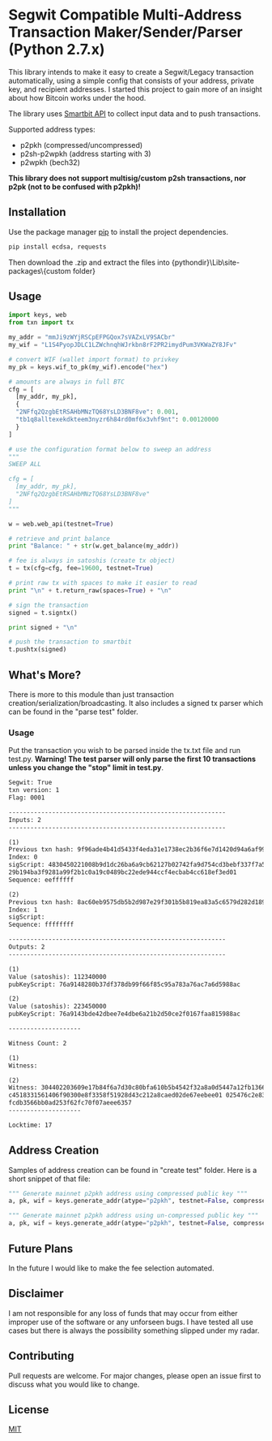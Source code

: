 # Segwit Compatible Multi-Address Transaction Maker/Sender/Parser (Python 2.7.x) 

This library intends to make it easy to create a Segwit/Legacy transaction automatically, using a simple config that consists of your address, private key, and recipient addresses. I started this project to gain more of an insight about how Bitcoin works under the hood.

The library uses [Smartbit API](https://www.smartbit.com.au) to collect input data and to push transactions.

Supported address types:
* p2pkh (compressed/uncompressed)
* p2sh-p2wpkh (address starting with 3)
* p2wpkh (bech32)

**This library does not support multisig/custom p2sh transactions, nor p2pk (not to be confused with p2pkh)!**

## Installation

Use the package manager [pip](https://pip.pypa.io/en/stable/) to install the project dependencies.

```bash
pip install ecdsa, requests
```
Then download the .zip and extract the files into {pythondir}\Lib\site-packages\\{custom folder}

## Usage

```python
import keys, web
from txn import tx

my_addr = "mmJi9zWYjRSCpEFPGQox7sVAZxLV9SACbr"
my_wif = "L1S4PyopJDLC1LZWchnqhWJrkbn8rF2PR2imydPum3VKWaZY8JFv"

# convert WIF (wallet import format) to privkey
my_pk = keys.wif_to_pk(my_wif).encode("hex")

# amounts are always in full BTC
cfg = [
  [my_addr, my_pk],
  { 
  "2NFfq2QzgbEtRSAHbMNzTQ68YsLD3BNF8ve": 0.001,
  "tb1q8alltexekdkteem3nyzr6h84rd0mf6x3vhf9nt": 0.00120000
  }
]

# use the configuration format below to sweep an address
"""
SWEEP ALL

cfg = [
  [my_addr, my_pk],
  "2NFfq2QzgbEtRSAHbMNzTQ68YsLD3BNF8ve"
]
"""

w = web.web_api(testnet=True)

# retrieve and print balance
print "Balance: " + str(w.get_balance(my_addr))

# fee is always in satoshis (create tx object)
t = tx(cfg=cfg, fee=19600, testnet=True)

# print raw tx with spaces to make it easier to read
print "\n" + t.return_raw(spaces=True) + "\n"

# sign the transaction
signed = t.signtx()

print signed + "\n"

# push the transaction to smartbit
t.pushtx(signed)
```
## What's More?

There is more to this module than just transaction creation/serialization/broadcasting. It also includes a signed tx parser which can be found in the "parse test" folder.

### Usage
Put the transaction you wish to be parsed inside the tx.txt file and run test.py. **Warning! The test parser will only parse the first 10 transactions unless you change the "stop" limit in test.py**. 

```html
Segwit: True
txn version: 1
Flag: 0001

------------------------------------------------------------
Inputs: 2
------------------------------------------------------------

(1)
Previous txn hash: 9f96ade4b41d5433f4eda31e1738ec2b36f6e7d1420d94a6af99801a88f7f7ff
Index: 0
sigScript: 4830450221008b9d1dc26ba6a9cb62127b02742fa9d754cd3bebf337f7a55d114c8e5cdd30be0220405
29b194ba3f9281a99f2b1c0a19c0489bc22ede944ccf4ecbab4cc618ef3ed01
Sequence: eeffffff

(2)
Previous txn hash: 8ac60eb9575db5b2d987e29f301b5b819ea83a5c6579d282d189cc04b8e151ef
Index: 1
sigScript:
Sequence: ffffffff

------------------------------------------------------------
Outputs: 2
------------------------------------------------------------

(1)
Value (satoshis): 112340000
pubKeyScript: 76a9148280b37df378db99f66f85c95a783a76ac7a6d5988ac

(2)
Value (satoshis): 223450000
pubKeyScript: 76a9143bde42dbee7e4dbe6a21b2d50ce2f0167faa815988ac

--------------------

Witness Count: 2

(1)
Witness:

(2)
Witness: 304402203609e17b84f6a7d30c80bfa610b5b4542f32a8a0d5447a12fb1366d7f01cc44a0220573a954
c4518331561406f90300e8f3358f51928d43c212a8caed02de67eebee01 025476c2e83188368da1ff3e292e7aca
fcdb3566bb0ad253f62fc70f07aeee6357
--------------------

Locktime: 17
```

## Address Creation

Samples of address creation can be found in "create test" folder. Here is a short snippet of that file:

```python
""" Generate mainnet p2pkh address using compressed public key """
a, pk, wif = keys.generate_addr(atype="p2pkh", testnet=False, compressed=True)

""" Generate mainnet p2pkh address using un-compressed public key """
a, pk, wif = keys.generate_addr(atype="p2pkh", testnet=False, compressed=False)

```
## Future Plans
In the future I would like to make the fee selection automated.

## Disclaimer
I am not responsible for any loss of funds that may occur from either improper use of the software or any unforseen bugs. I have tested all use cases but there is always the possibility something slipped under my radar.

## Contributing
Pull requests are welcome. For major changes, please open an issue first to discuss what you would like to change.

## License
[MIT](https://choosealicense.com/licenses/mit/)
